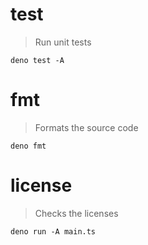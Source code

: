 <!-- saku v1.2.0 -->

# test

> Run unit tests

    deno test -A

# fmt

> Formats the source code

    deno fmt

# license

> Checks the licenses

    deno run -A main.ts
